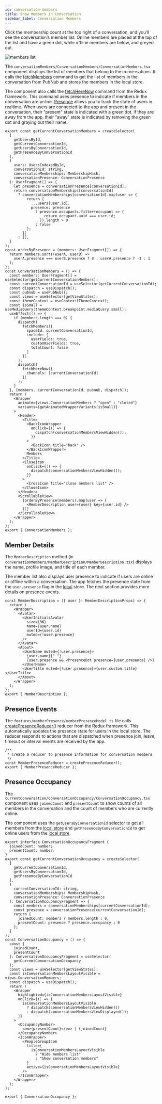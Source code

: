 ```yaml
---
id: conversation-members
title: Show Members in Conversation
sidebar_label: Conversation Members
---
```


Click the membership count at the top right of a conversation, and you’ll see the conversation’s member list.
Online members are placed at the top of the list and have a green dot, while offline members are below, and greyed out.

![members list](assets/team-chat-member-list.png)

The `conversationMembers/ConversationMembers/ConversationMembers.tsx` component displays the list of members that belong to the conversations. 
It calls the [fetchMembers](https://www.pubnub.com/docs/chat/redux/members#fetchmembers) command to get the list of members in the conversation from PubNub and stores the members in the local store.

The component also calls the [fetchHereNow](https://www.pubnub.com/docs/chat/redux/presence#fetchherenow) command from the Redux framework. 
This command uses presence to indicate if members in the conversation are online. 
[Presence](https://www.pubnub.com/docs/chat/redux/presence) allows you to track the state of users in realtime. 
When users are connected to the app and present in the conversation, their "present" state is indicated with a green dot. 
If they are away from the app, their "away" state is indicated by removing the green dot and graying out their name.

```tsx
export const getCurrentConversationMembers = createSelector(
  [
    getUsersById,
    getCurrentConversationId,
    getUsersByConversationId,
    getPresenceByConversationId
  ],
  (
    users: UsersIndexedById,
    conversationId: string,
    conversationMemberships: MembershipHash,
    conversationPresence: ConversationPresence
  ): UserFragment[] => {
    let presence = conversationPresence[conversationId];
    return conversationMemberships[conversationId]
      ? conversationMemberships[conversationId].map(user => {
          return {
            ...users[user.id],
            presence: presence
              ? presence.occupants.filter(occupant => {
                  return occupant.uuid === user.id;
                }).length > 0
              : false
          };
        })
      : [];
  }
);
const orderByPresence = (members: UserFragment[]) => {
  return members.sort((userA, userB) =>
    userA.presence === userB.presence ? 0 : userA.presence ? -1 : 1
  );
};
const ConversationMembers = () => {
  const members: UserFragment[] = useSelector(getCurrentConversationMembers);
  const currentConversationId = useSelector(getCurrentConversationId);
  const dispatch = useDispatch();
  const pubnub = usePubNub();
  const views = useSelector(getViewStates);
  const themeContext = useContext(ThemeContext);
  const isSmall = useMediaQuery(themeContext.breakpoint.mediaQuery.small);
  useEffect(() => {
    if (members.length === 0) {
      dispatch(
        fetchMembers({
          spaceId: currentConversationId,
          include: {
            userFields: true,
            customUserFields: true,
            totalCount: false
          }
        })
      );
      dispatch(
        fetchHereNow({
          channels: [currentConversationId]
        })
      );
    }
  }, [members, currentConversationId, pubnub, dispatch]);
  return (
    <Wrapper
      animate={views.ConversationMembers ? "open" : "closed"}
      variants={getAnimatedWrapperVariants(isSmall)}
    >
      <Header>
        <Title>
          <BackIconWrapper
            onClick={() => {
              dispatch(conversationMembersViewHidden());
            }}
          >
            <BackIcon title="back" />
          </BackIconWrapper>
          Members
        </Title>
        <CloseIcon
          onClick={() => {
            dispatch(conversationMembersViewHidden());
          }}
        >
          <CrossIcon title="close members list" />
        </CloseIcon>
      </Header>
      <ScrollableView>
        {orderByPresence(members).map(user => (
          <MemberDescription user={user} key={user.id} />
        ))}
      </ScrollableView>
    </Wrapper>
  );
};
export { ConversationMembers };
```

## Member Details

The `MemberDescription` method (in `conversationMembers/MemberDescription/MemberDescription.tsx`) displays the name, profile image, and title of each member.

The member list also displays user presence to indicate if users are online or offline within a conversation. 
The app fetches the presence state from the `user.presence` flag in the [local](https://www.pubnub.com/docs/chat/redux/presence#state-shape) store. 
The next section provides more details on presence events.

```tsx
const MemberDescription = ({ user }: MemberDescriptionProps) => {
  return (
    <Wrapper>
      <Avatar>
        <UserInitialsAvatar
          size={36}
          name={user.name}
          userId={user.id}
          muted={!user.presence}
        />
      </Avatar>
      <About>
        <UserName muted={!user.presence}>
          {user.name}{" "}
          {user.presence && <PresenceDot presence={user.presence} />}
        </UserName>
        <UserTitle muted={!user.presence}>{user.custom.title}</UserTitle>
      </About>
    </Wrapper>
  );
};
export { MemberDescription };
```

## Presence Events

The `features/memberPresence/memberPresenceModel.ts` file calls [createPresenceReducer()](https://www.pubnub.com/docs/chat/redux/presence#createpresencereducer) reducer from the Redux framework. 
This automatically updates the presence state for users in the local store. 
The reducer responds to actions that are dispatched when presence join, leave, timeout or interval events are received by the app.

```tsx
/**
 * Create a reducer to presence information for conversation members
 */
const MemberPresenceReducer = createPresenceReducer();
export { MemberPresenceReducer };
```

## Presence Occupancy
The `currentConversation/ConversationOccupancy/ConversationOccupancy.tsx` component uses `joinedCount` and `presentCount` to show counts of all members in the conversation and the count of members who are currently online.

The component uses the `getUsersByConversationId` selector to get all members from the [local store](https://www.pubnub.com/docs/chat/redux/presence#state-shape) and `getPresenceByConversationId` to get online users from the [local store](https://www.pubnub.com/docs/chat/redux/presence#state-shape).

```tsx
export interface ConversationOccupancyFragment {
  joinedCount: number;
  presentCount: number;
}
export const getCurrentConversationOccupancy = createSelector(
  [
    getCurrentConversationId,
    getUsersByConversationId,
    getPresenceByConversationId
  ],
  (
    currentConversationId: string,
    conversationMemberships: MembershipHash,
    conversationPresence: ConversationPresence
  ): ConversationOccupancyFragment => {
    const members = conversationMemberships[currentConversationId];
    const presence = conversationPresence[currentConversationId];
    return {
      joinedCount: members ? members.length : 0,
      presentCount: presence ? presence.occupancy : 0
    };
  }
);
const ConversationOccupancy = () => {
  const {
    joinedCount,
    presentCount
  }: ConversationOccupancyFragment = useSelector(
    getCurrentConversationOccupancy
  );
  const views = useSelector(getViewStates);
  const isConversationMembersLayoutVisible = views.ConversationMembers;
  const dispatch = useDispatch();
  return (
    <Wrapper
      highlighted={isConversationMembersLayoutVisible}
      onClick={() => {
        isConversationMembersLayoutVisible
          ? dispatch(conversationMembersViewHidden())
          : dispatch(conversationMembersViewDisplayed());
      }}
    >
      <OccupancyNumber>
        <em>{presentCount}</em> | {joinedCount}
      </OccupancyNumber>
      <IconWrapper>
        <PeopleGroupIcon
          title={
            isConversationMembersLayoutVisible
              ? "Hide members list"
              : "Show conversation members"
          }
          active={isConversationMembersLayoutVisible}
        />
      </IconWrapper>
    </Wrapper>
  );
};

export { ConversationOccupancy };
```
